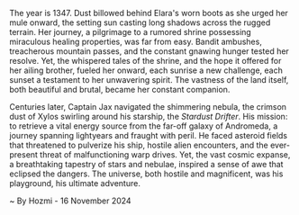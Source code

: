 
The year is 1347.  Dust billowed behind Elara's worn boots as she urged her mule onward, the setting sun casting long shadows across the rugged terrain.  Her journey, a pilgrimage to a rumored shrine possessing miraculous healing properties, was far from easy. Bandit ambushes, treacherous mountain passes, and the constant gnawing hunger tested her resolve. Yet, the whispered tales of the shrine, and the hope it offered for her ailing brother, fueled her onward, each sunrise a new challenge, each sunset a testament to her unwavering spirit.  The vastness of the land itself, both beautiful and brutal, became her constant companion.

Centuries later, Captain Jax navigated the shimmering nebula, the crimson dust of Xylos swirling around his starship, the *Stardust Drifter*.  His mission: to retrieve a vital energy source from the far-off galaxy of Andromeda, a journey spanning lightyears and fraught with peril.  He faced asteroid fields that threatened to pulverize his ship, hostile alien encounters, and the ever-present threat of malfunctioning warp drives.  Yet, the vast cosmic expanse, a breathtaking tapestry of stars and nebulae, inspired a sense of awe that eclipsed the dangers. The universe, both hostile and magnificent, was his playground, his ultimate adventure.

~ By Hozmi - 16 November 2024
